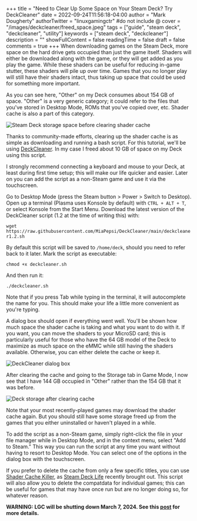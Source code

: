 +++
title = "Need to Clear Up Some Space on Your Steam Deck? Try DeckCleaner"
date = 2022-09-24T11:56:18-04:00
author = "Mark Dougherty"
authorTwitter = "linuxgamingctr" #do not include @
cover = "/images/deckcleaner/freed_space.jpeg"
tags = ["guide", "steam deck", "deckcleaner", "utility"]
keywords = ["steam deck", "deckcleaner"]
description = ""
showFullContent = false
readingTime = false
draft = false
comments = true
+++
When downloading games on the Steam Deck, more space on the hard drive gets occupied than just the game itself. Shaders will either be downloaded along with the game, or they will get added as you play the game. While these shaders can be useful for reducing in-game stutter, these shaders will pile up over time. Games that you no longer play will still have their shaders intact, thus taking up space that could be used for something more important.

As you can see here, "Other" on my Deck consumes about 154 GB of space. "Other" is a very generic category; it could refer to the files that you've stored in Desktop Mode, ROMs that you've copied over, etc. Shader cache is also a part of this category.

![Steam Deck storage space before clearing shader cache](/images/deckcleaner/space_before_cache_cleared.jpeg)

Thanks to community-made efforts, clearing up the shader cache is as simple as downloading and running a bash script. For this tutorial, we'll be using [DeckCleaner](https://github.com/MiaPepsi/DeckCleaner). In my case I freed about 10 GB of space on my Deck using this script.

I strongly recommend connecting a keyboard and mouse to your Deck, at least during first time setup; this will make our life quicker and easier. Later on you can add the script as a non-Steam game and use it via the touchscreen.

Go to Desktop Mode (press the Steam button > Power > Switch to Desktop). Open up a terminal (Plasma uses Konsole by default) with `CTRL + ALT + T`, or select Konsole from the Start Menu. Download the latest version of the DeckCleaner script (1.2 at the time of writing this) with:

`wget https://raw.githubusercontent.com/MiaPepsi/DeckCleaner/main/deckcleaner1.2.sh`

By default this script will be saved to `/home/deck`, should you need to refer back to it later. Mark the script as executable:

`chmod +x deckcleaner.sh`

And then run it:

`./deckcleaner.sh`

Note that if you press Tab while typing in the terminal, it will autocomplete the name for you. This should make your life a little more convenient as you're typing.

A dialog box should open if everything went well. You'll be shown how much space the shader cache is taking and what you want to do with it. If you want, you can move the shaders to your MicroSD card; this is particularly useful for those who have the 64 GB model of the Deck to maximize as much space on the eMMC while still having the shaders available. Otherwise, you can either delete the cache or keep it.

![DeckCleaner dialog box](/images/deckcleaner/confirm_deletion.png)

After clearing the cache and going to the Storage tab in Game Mode, I now see that I have 144 GB occupied in "Other" rather than the 154 GB that it was before.

![Deck storage after clearing cache](/images/deckcleaner/freed_space.jpeg)

Note that your most recently-played games may download the shader cache again. But you should still have some storage freed up from the games that you either uninstalled or haven't played in a while.

To add the script as a non-Steam game, simply right-click the file in your file manager while in Desktop Mode, and in the context menu, select "Add to Steam." This way you can run the script at any time you want without having to resort to Desktop Mode. You can select one of the options in the dialog box with the touchscreen.

If you prefer to delete the cache from only a few specific titles, you can use [Shader Cache Killer](https://github.com/scawp/Steam-Deck.Shader-Cache-Killer), as [Steam Deck Life](https://steamdecklife.com/2022/09/24/heres-a-tool-to-selectively-delete-shader-cache-compatdata-on-the-steam-deck/) recently brought out. This script will also allow you to delete the compatdata for individual games; this can be useful for games that may have once run but are no longer doing so, for whatever reason.

**WARNING: LGC will be shutting down March 7, 2024. See this [post](https://linuxgamingcentral.com/posts/the-end-of-lgc/) for more details.**
